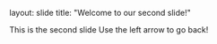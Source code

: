 layout: slide
title: "Welcome to our second slide!"

This is the second slide
Use the left arrow to go back!
